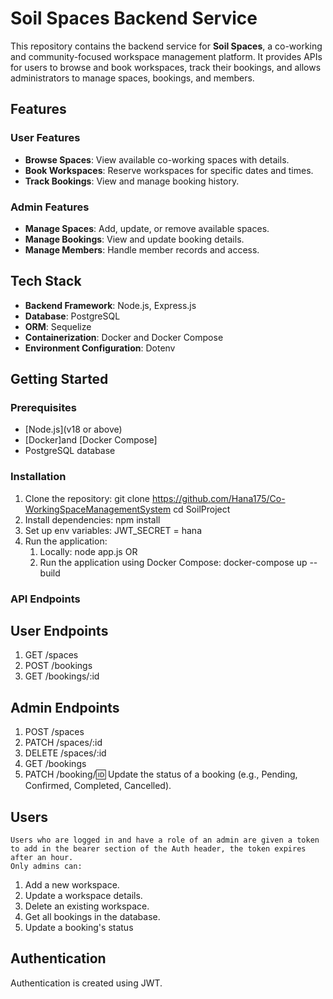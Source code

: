 # Soil Spaces Backend Service

This repository contains the backend service for **Soil Spaces**, a co-working and community-focused workspace management platform. It provides APIs for users to browse and book workspaces, track their bookings, and allows administrators to manage spaces, bookings, and members.

## Features

### User Features

- **Browse Spaces**: View available co-working spaces with details.
- **Book Workspaces**: Reserve workspaces for specific dates and times.
- **Track Bookings**: View and manage booking history.

### Admin Features

- **Manage Spaces**: Add, update, or remove available spaces.
- **Manage Bookings**: View and update booking details.
- **Manage Members**: Handle member records and access.

## Tech Stack

- **Backend Framework**: Node.js, Express.js
- **Database**: PostgreSQL
- **ORM**: Sequelize
- **Containerization**: Docker and Docker Compose
- **Environment Configuration**: Dotenv

## Getting Started

### Prerequisites

- [Node.js](v18 or above)
- [Docker]and [Docker Compose]
- PostgreSQL database

### Installation

1. Clone the repository:
   git clone https://github.com/Hana175/Co-WorkingSpaceManagementSystem
   cd SoilProject
2. Install dependencies:
   npm install
3. Set up env variables:
   JWT_SECRET = hana
4. Run the application:
   1. Locally: node app.js
      OR
   2. Run the application using Docker Compose:
      docker-compose up --build

### API Endpoints

## User Endpoints

1. GET /spaces
2. POST /bookings
3. GET /bookings/:id

## Admin Endpoints

1. POST /spaces
2. PATCH /spaces/:id
3. DELETE /spaces/:id
4. GET /bookings
5. PATCH /booking/:id: Update the status of a booking (e.g.,
   Pending, Confirmed, Completed, Cancelled).

## Users

    Users who are logged in and have a role of an admin are given a token to add in the bearer section of the Auth header, the token expires after an hour.
    Only admins can:

1. Add a new workspace.
2. Update a workspace details.
3. Delete an existing workspace.
4. Get all bookings in the database.
5. Update a booking's status

## Authentication

Authentication is created using JWT.
